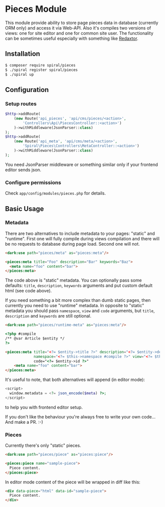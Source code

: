 # Pieces Module

This module provide ability to store page pieces data in database (currently ORM only) and 
access it via Web-API. Also it's compiles two versions of views: one for site editor and one for
common site user. The functionality can be sometimes useful especially with something like 
[Redaxtor](https://redaxtor.github.io/).

## Installation

```sh
$ composer require spiral/pieces
$ ./spiral register spiral/pieces
$ ./spiral up
```

## Configuration

### Setup routes

```php
$http->addRoute(
    (new Route('api_pieces', 'api/cms/pieces/<action>',
        'Controllers\Api\PiecesController::<action>')
    )->withMiddleware(JsonParser::class)
);
$http->addRoute(
    (new Route('api_meta', 'api/cms/meta/<action>',
        'Spiral\Pieces\Controllers\MetaController::<action>')
    )->withMiddleware(JsonParser::class)
);
```

You need JsonParser middleware or something similar only if your frontend editor sends json.

### Configure permissions

Check `app/config/modules/pieces.php` for details.

## Basic Usage

### Metadata

There are two alternatives to include metadata to your pages: "static" and "runtime". First one will 
fully compile during views compilation and there will be no requests to database during page load.
Second one will not.

```html
<dark:use path="pieces/meta" as="pieces:meta"/>

<pieces:meta title="Foo" description="Bar" keywords="Baz">
  <meta name="foo" content="bar">
</pieces:meta>
```

The code above is "static" metadata. You can optionally pass some defaults: `title`, `description`, 
`keywords` arguments and put custom default html (see code above).

If you need something a bit more complex than dumb static pages, then currently you need to use
"runtime" metadata. In opposite to "static" metadata you should pass `namespace`, `view` and `code`
arguments, but `title`, `description` and `keywords` are still optional.

```html
<dark:use path="pieces/runtime-meta" as="pieces:meta"/>

<?php #compile
/** @var Article $entity */
?>

<pieces:meta title="<?= $entity->title ?>" description="<?= $entity->description ?>"
             namespace="<?= $this->namespace #compile ?>" view="<?= $this->view #compile ?>">
             code="<?= $entity->id ?>"
    <meta name="foo" content="bar">
</pieces:meta>
```

It's useful to note, that both alternatives will append (in editor mode):
```php
<script>
  window.metadata = <?= json_encode($meta) ?>;
</script>
```
to help you with frontend editor setup.

If you don't like the behaviour you're always free to write your own code... And make a PR. :-)

### Pieces

Currently there's only "static" pieces.

```html
<dark:use path="pieces/piece" as="pieces:piece"/>

<pieces:piece name="sample-piece">
  Piece content.
</pieces:piece>
```

In editor mode content of the piece will be wrapped in diff like this:
```html
<div data-piece="html" data-id="sample-piece">
  Piece content.
</div>
```
